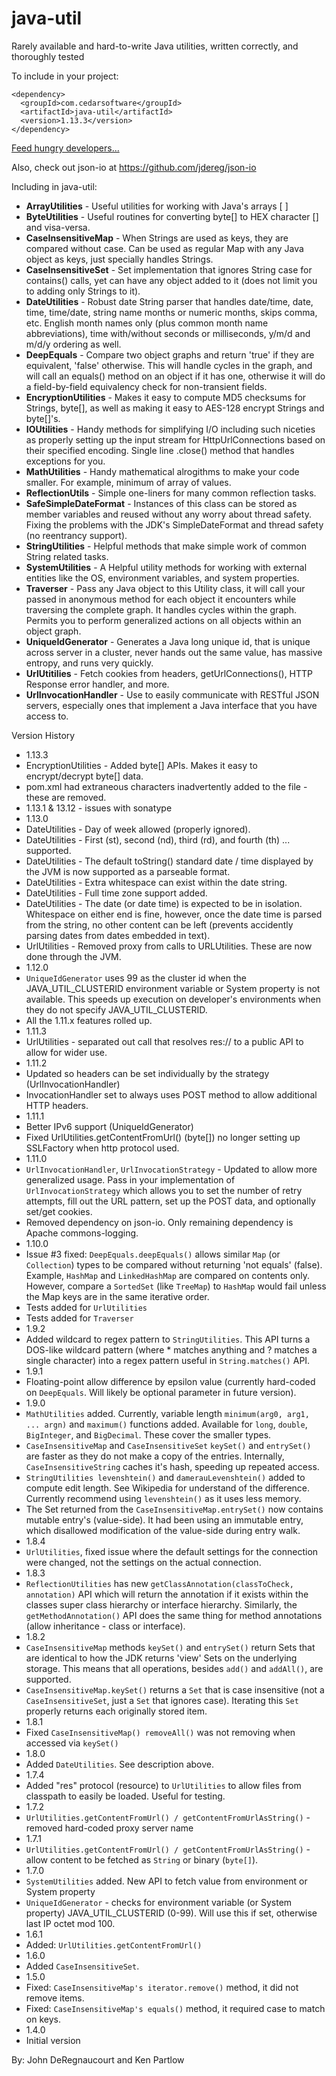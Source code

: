 java-util
=========
Rarely available and hard-to-write Java utilities, written correctly, and thoroughly tested

To include in your project:
```
<dependency>
  <groupId>com.cedarsoftware</groupId>
  <artifactId>java-util</artifactId>
  <version>1.13.3</version>
</dependency>
```
<a class="coinbase-button" data-code="95fd9e409d5eb4160314a7c6030be682" data-button-style="custom_large" data-custom="java-util" href="https://coinbase.com/checkouts/95fd9e409d5eb4160314a7c6030be682">Feed hungry developers...</a><script src="https://coinbase.com/assets/button.js" type="text/javascript"></script>

Also, check out json-io at https://github.com/jdereg/json-io

Including in java-util:
* **ArrayUtilities** - Useful utilities for working with Java's arrays [ ]
* **ByteUtilities** - Useful routines for converting byte[] to HEX character [] and visa-versa.
* **CaseInsensitiveMap** - When Strings are used as keys, they are compared without case. Can be used as regular Map with any Java object as keys, just specially handles Strings.
* **CaseInsensitiveSet** - Set implementation that ignores String case for contains() calls, yet can have any object added to it (does not limit you to adding only Strings to it).
* **DateUtilities** - Robust date String parser that handles date/time, date, time, time/date, string name months or numeric months, skips comma, etc. English month names only (plus common month name abbreviations), time with/without seconds or milliseconds, y/m/d and m/d/y ordering as well.
* **DeepEquals** - Compare two object graphs and return 'true' if they are equivalent, 'false' otherwise.  This will handle cycles in the graph, and will call an equals() method on an object if it has one, otherwise it will do a field-by-field equivalency check for non-transient fields.
* **EncryptionUtilities** - Makes it easy to compute MD5 checksums for Strings, byte[], as well as making it easy to AES-128 encrypt Strings and byte[]'s.
* **IOUtilities** - Handy methods for simplifying I/O including such niceties as properly setting up the input stream for HttpUrlConnections based on their specified encoding.  Single line .close() method that handles exceptions for you.
* **MathUtilities** - Handy mathematical alrogithms to make your code smaller.  For example, minimum of array of values.
* **ReflectionUtils** - Simple one-liners for many common reflection tasks.
* **SafeSimpleDateFormat** - Instances of this class can be stored as member variables and reused without any worry about thread safety.  Fixing the problems with the JDK's SimpleDateFormat and thread safety (no reentrancy support).
* **StringUtilities** - Helpful methods that make simple work of common String related tasks.
* **SystemUtilities** - A Helpful utility methods for working with external entities like the OS, environment variables, and system properties.
* **Traverser** - Pass any Java object to this Utility class, it will call your passed in anonymous method for each object it encounters while traversing the complete graph.  It handles cycles within the graph. Permits you to perform generalized actions on all objects within an object graph.
* **UniqueIdGenerator** - Generates a Java long unique id, that is unique across server in a cluster, never hands out the same value, has massive entropy, and runs very quickly.
* **UrlUtitilies** - Fetch cookies from headers, getUrlConnections(), HTTP Response error handler, and more.
* **UrlInvocationHandler** - Use to easily communicate with RESTful JSON servers, especially ones that implement a Java interface that you have access to.

Version History
* 1.13.3
 * EncryptionUtilities - Added byte[] APIs.  Makes it easy to encrypt/decrypt byte[] data.
 * pom.xml had extraneous characters inadvertently added to the file - these are removed.
 * 1.13.1 & 13.12 - issues with sonatype
* 1.13.0
 * DateUtilities - Day of week allowed (properly ignored).
 * DateUtilities - First (st), second (nd), third (rd), and fourth (th) ... supported.
 * DateUtilities - The default toString() standard date / time displayed by the JVM is now supported as a parseable format.
 * DateUtilities - Extra whitespace can exist within the date string.
 * DateUtilities - Full time zone support added.
 * DateUtilities - The date (or date time) is expected to be in isolation. Whitespace on either end is fine, however, once the date time is parsed from the string, no other content can be left (prevents accidently parsing dates from dates embedded in text).
 * UrlUtilities - Removed proxy from calls to URLUtilities.  These are now done through the JVM.
* 1.12.0
 * `UniqueIdGenerator` uses 99 as the cluster id when the JAVA_UTIL_CLUSTERID environment variable or System property is not available.  This speeds up execution on developer's environments when they do not specify JAVA_UTIL_CLUSTERID.
 * All the 1.11.x features rolled up.
* 1.11.3
 * UrlUtilities - separated out call that resolves res:// to a public API to allow for wider use.
* 1.11.2
 * Updated so headers can be set individually by the strategy (UrlInvocationHandler)
 * InvocationHandler set to always uses POST method to allow additional HTTP headers.
* 1.11.1
 * Better IPv6 support (UniqueIdGenerator)
 * Fixed UrlUtilities.getContentFromUrl() (byte[]) no longer setting up SSLFactory when http protocol used.
* 1.11.0
 * `UrlInvocationHandler`, `UrlInvocationStrategy` - Updated to allow more generalized usage. Pass in your implementation of `UrlInvocationStrategy` which allows you to set the number of retry attempts, fill out the URL pattern, set up the POST data, and optionally set/get cookies.
 * Removed dependency on json-io.  Only remaining dependency is Apache commons-logging.
* 1.10.0
 * Issue #3 fixed: `DeepEquals.deepEquals()` allows similar `Map` (or `Collection`) types to be compared without returning 'not equals' (false).  Example, `HashMap` and `LinkedHashMap` are compared on contents only.  However, compare a `SortedSet` (like `TreeMap`) to `HashMap` would fail unless the Map keys are in the same iterative order.
 * Tests added for `UrlUtilities`
 * Tests added for `Traverser`
* 1.9.2
 * Added wildcard to regex pattern to `StringUtilities`.  This API turns a DOS-like wildcard pattern (where * matches anything and ? matches a single character) into a regex pattern useful in `String.matches()` API.
* 1.9.1
 * Floating-point allow difference by epsilon value (currently hard-coded on `DeepEquals`.  Will likely be optional parameter in future version).
* 1.9.0
 * `MathUtilities` added.  Currently, variable length `minimum(arg0, arg1, ... argn)` and `maximum()` functions added.  Available for `long`, `double`, `BigInteger`, and `BigDecimal`.   These cover the smaller types.
 * `CaseInsensitiveMap` and `CaseInsensitiveSet` `keySet()` and `entrySet()` are faster as they do not make a copy of the entries.  Internally, `CaseInsensitiveString` caches it's hash, speeding up repeated access.
 * `StringUtilities levenshtein()` and `damerauLevenshtein()` added to compute edit length.  See Wikipedia for understand of the difference.  Currently recommend using `levenshtein()` as it uses less memory.
 * The Set returned from the `CaseInsensitiveMap.entrySet()` now contains mutable entry's (value-side). It had been using an immutable entry, which disallowed modification of the value-side during entry walk.
* 1.8.4
 * `UrlUtilities`, fixed issue where the default settings for the connection were changed, not the settings on the actual connection.
* 1.8.3
 * `ReflectionUtilities` has new `getClassAnnotation(classToCheck, annotation)` API which will return the annotation if it exists within the classes super class hierarchy or interface hierarchy.  Similarly, the `getMethodAnnotation()` API does the same thing for method annotations (allow inheritance - class or interface).
* 1.8.2
 * `CaseInsensitiveMap` methods `keySet()` and `entrySet()` return Sets that are identical to how the JDK returns 'view' Sets on the underlying storage.  This means that all operations, besides `add()` and `addAll()`, are supported.
 * `CaseInsensitiveMap.keySet()` returns a `Set` that is case insensitive (not a `CaseInsensitiveSet`, just a `Set` that ignores case).  Iterating this `Set` properly returns each originally stored item.
* 1.8.1
 * Fixed `CaseInsensitiveMap() removeAll()` was not removing when accessed via `keySet()`
* 1.8.0
 * Added `DateUtilities`.  See description above.
* 1.7.4
 * Added "res" protocol (resource) to `UrlUtilities` to allow files from classpath to easily be loaded.  Useful for testing.
* 1.7.2
 * `UrlUtilities.getContentFromUrl() / getContentFromUrlAsString()` - removed hard-coded proxy server name
* 1.7.1
 * `UrlUtilities.getContentFromUrl() / getContentFromUrlAsString()` - allow content to be fetched as `String` or binary (`byte[]`).
* 1.7.0
 * `SystemUtilities` added.  New API to fetch value from environment or System property
 * `UniqueIdGenerator` - checks for environment variable (or System property) JAVA_UTIL_CLUSTERID (0-99).  Will use this if set, otherwise last IP octet mod 100.
* 1.6.1
 * Added: `UrlUtilities.getContentFromUrl()`
* 1.6.0
 * Added `CaseInsensitiveSet`.
* 1.5.0
 * Fixed: `CaseInsensitiveMap's iterator.remove()` method, it did not remove items.
 * Fixed: `CaseInsensitiveMap's equals()` method, it required case to match on keys.
* 1.4.0
 * Initial version

By: John DeRegnaucourt and Ken Partlow
